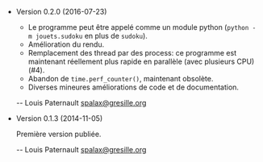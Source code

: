 * Version 0.2.0 (2016-07-23)

    * Le programme peut être appelé comme un module python (``python -m jouets.sudoku`` en plus de ``sudoku``).
    * Amélioration du rendu.
    * Remplacement des thread par des process: ce programme est maintenant réellement plus rapide en parallèle (avec plusieurs CPU) (#4).
    * Abandon de ``time.perf_counter()``, maintenant obsolète.
    * Diverses mineures améliorations de code et de documentation.

    -- Louis Paternault <spalax@gresille.org>

* Version 0.1.3 (2014-11-05)

    Première version publiée.

    -- Louis Paternault <spalax@gresille.org>
